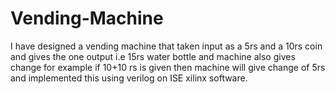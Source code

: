 # Vending-Machine
I have designed a vending machine that taken input as a 5rs and a 10rs coin and gives the one output i.e 15rs water bottle and machine also gives change for example if 10+10 rs is given then machine will give change
of 5rs and implemented this using verilog on ISE xilinx software.
